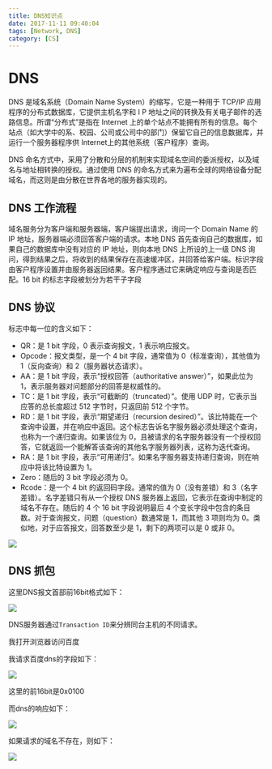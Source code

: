 ```yaml
---
title: DNS知识点
date: 2017-11-11 09:40:04
tags: [Network, DNS]
category: [CS]
---
```


# DNS

DNS 是域名系统（Domain Name System）的缩写，它是一种用于 TCP/IP 应用程序的分布式数据库，它提供主机名字和 I P 地址之间的转换及有关电子邮件的选路信息。所谓“分布式”是指在 Internet 上的单个站点不能拥有所有的信息。每个站点（如大学中的系、校园、公司或公司中的部门）保留它自己的信息数据库，并运行一个服务器程序供 Internet上的其他系统（客户程序）查询。

DNS 命名方式中，采用了分散和分层的机制来实现域名空间的委派授权，以及域名与地址相转换的授权。通过使用 DNS 的命名方式来为遍布全球的网络设备分配域名，而这则是由分散在世界各地的服务器实现的。

<!-- more -->

## DNS 工作流程

域名服务分为客户端和服务器端，客户端提出请求，询问一个 Domain Name 的 IP 地址，服务器端必须回答客户端的请求。本地 DNS 首先查询自己的数据库，如果自己的数据库中没有对应的 IP 地址，则向本地 DNS 上所设的上一级 DNS 询问，得到结果之后，将收到的结果保存在高速缓冲区，并回答给客户端。标识字段由客户程序设置并由服务器返回结果。客户程序通过它来确定响应与查询是否匹配。16 bit 的标志字段被划分为若干子字段

## DNS 协议

标志中每一位的含义如下：

* QR：是 1 bit 字段，0 表示查询报文，1 表示响应报文。
* Opcode：报文类型，是一个 4 bit 字段，通常值为 0（标准查询），其他值为 1（反向查询）和 2（服务器状态请求）。
* AA：是 1 bit 字段，表示“授权回答（authoritative answer）”，如果此位为 1，表示服务器对问题部分的回答是权威性的。
* TC：是 1 bit 字段，表示“可截断的（truncated）”。使用 UDP 时，它表示当应答的总长度超过 512 字节时，只返回前 512 个字节。
* RD：是 1 bit 字段，表示“期望递归（recursion desired）”。该比特能在一个查询中设置，并在响应中返回。这个标志告诉名字服务器必须处理这个查询，也称为一个递归查询。如果该位为 0，且被请求的名字服务器没有一个授权回答，它就返回一个能解答该查询的其他名字服务器列表，这称为迭代查询。
* RA：是 1 bit 字段，表示“可用递归”。如果名字服务器支持递归查询，则在响应中将该比特设置为 1。
* Zero：随后的 3 bit 字段必须为 0。
* Rcode：是一个 4 bit 的返回码字段。通常的值为 0（没有差错）和 3（名字差错）。名字差错只有从一个授权 DNS 服务器上返回，它表示在查询中制定的域名不存在。随后的 4 个 16 bit 字段说明最后 4 个变长字段中包含的条目数。对于查询报文，问题（question）数通常是 1，而其他 3 项则均为 0。类似地，对于应答报文，回答数至少是 1，剩下的两项可以是 0 或非 0。

![](DNS-format.png)

## DNS 抓包

这里DNS报文首部前16bit格式如下：

![](DNS-header.png)

DNS服务器通过`Transaction ID`来分辨同台主机的不同请求。

我打开浏览器访问百度

我请求百度dns的字段如下：

![](DNS-request.png)

这里的前16bit是0x0100

而dns的响应如下：

![](DNS-response.png)

如果请求的域名不存在，则如下：

![](DNS-not-such-name.png)


